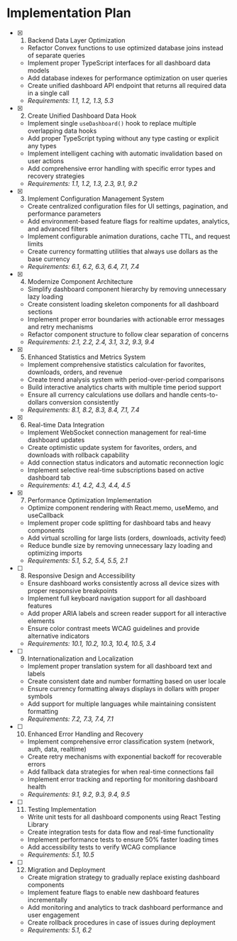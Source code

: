 # Implementation Plan

- [x] 1. Backend Data Layer Optimization
  - Refactor Convex functions to use optimized database joins instead of separate queries
  - Implement proper TypeScript interfaces for all dashboard data models
  - Add database indexes for performance optimization on user queries
  - Create unified dashboard API endpoint that returns all required data in a single call
  - _Requirements: 1.1, 1.2, 1.3, 5.3_

- [x] 2. Create Unified Dashboard Data Hook
  - Implement single `useDashboard()` hook to replace multiple overlapping data hooks
  - Add proper TypeScript typing without any type casting or explicit any types
  - Implement intelligent caching with automatic invalidation based on user actions
  - Add comprehensive error handling with specific error types and recovery strategies
  - _Requirements: 1.1, 1.2, 1.3, 2.3, 9.1, 9.2_

- [x] 3. Implement Configuration Management System
  - Create centralized configuration files for UI settings, pagination, and performance parameters
  - Add environment-based feature flags for realtime updates, analytics, and advanced filters
  - Implement configurable animation durations, cache TTL, and request limits
  - Create currency formatting utilities that always use dollars as the base currency
  - _Requirements: 6.1, 6.2, 6.3, 6.4, 7.1, 7.4_

- [x] 4. Modernize Component Architecture
  - Simplify dashboard component hierarchy by removing unnecessary lazy loading
  - Create consistent loading skeleton components for all dashboard sections
  - Implement proper error boundaries with actionable error messages and retry mechanisms
  - Refactor component structure to follow clear separation of concerns
  - _Requirements: 2.1, 2.2, 2.4, 3.1, 3.2, 9.3, 9.4_

- [x] 5. Enhanced Statistics and Metrics System
  - Implement comprehensive statistics calculation for favorites, downloads, orders, and revenue
  - Create trend analysis system with period-over-period comparisons
  - Build interactive analytics charts with multiple time period support
  - Ensure all currency calculations use dollars and handle cents-to-dollars conversion consistently
  - _Requirements: 8.1, 8.2, 8.3, 8.4, 7.1, 7.4_

- [x] 6. Real-time Data Integration
  - Implement WebSocket connection management for real-time dashboard updates
  - Create optimistic update system for favorites, orders, and downloads with rollback capability
  - Add connection status indicators and automatic reconnection logic
  - Implement selective real-time subscriptions based on active dashboard tab
  - _Requirements: 4.1, 4.2, 4.3, 4.4, 4.5_

- [x] 7. Performance Optimization Implementation
  - Optimize component rendering with React.memo, useMemo, and useCallback
  - Implement proper code splitting for dashboard tabs and heavy components
  - Add virtual scrolling for large lists (orders, downloads, activity feed)
  - Reduce bundle size by removing unnecessary lazy loading and optimizing imports
  - _Requirements: 5.1, 5.2, 5.4, 5.5, 2.1_

- [ ] 8. Responsive Design and Accessibility
  - Ensure dashboard works consistently across all device sizes with proper responsive breakpoints
  - Implement full keyboard navigation support for all dashboard features
  - Add proper ARIA labels and screen reader support for all interactive elements
  - Ensure color contrast meets WCAG guidelines and provide alternative indicators
  - _Requirements: 10.1, 10.2, 10.3, 10.4, 10.5, 3.4_

- [ ] 9. Internationalization and Localization
  - Implement proper translation system for all dashboard text and labels
  - Create consistent date and number formatting based on user locale
  - Ensure currency formatting always displays in dollars with proper symbols
  - Add support for multiple languages while maintaining consistent formatting
  - _Requirements: 7.2, 7.3, 7.4, 7.1_

- [ ] 10. Enhanced Error Handling and Recovery
  - Implement comprehensive error classification system (network, auth, data, realtime)
  - Create retry mechanisms with exponential backoff for recoverable errors
  - Add fallback data strategies for when real-time connections fail
  - Implement error tracking and reporting for monitoring dashboard health
  - _Requirements: 9.1, 9.2, 9.3, 9.4, 9.5_

- [ ] 11. Testing Implementation
  - Write unit tests for all dashboard components using React Testing Library
  - Create integration tests for data flow and real-time functionality
  - Implement performance tests to ensure 50% faster loading times
  - Add accessibility tests to verify WCAG compliance
  - _Requirements: 5.1, 10.5_

- [ ] 12. Migration and Deployment
  - Create migration strategy to gradually replace existing dashboard components
  - Implement feature flags to enable new dashboard features incrementally
  - Add monitoring and analytics to track dashboard performance and user engagement
  - Create rollback procedures in case of issues during deployment
  - _Requirements: 5.1, 6.2_
